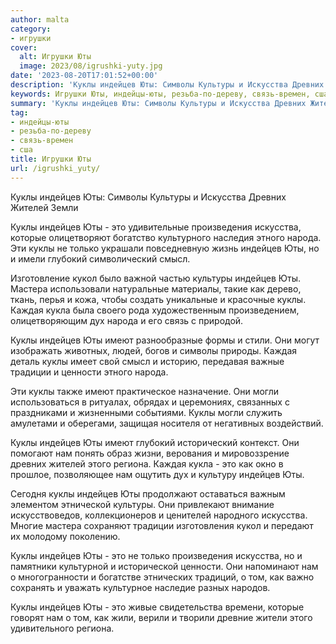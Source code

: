 ```yaml
---
author: malta
category:
- игрушки
cover:
  alt: Игрушки Юты
  image: 2023/08/igrushki-yuty.jpg
date: '2023-08-20T17:01:52+00:00'
description: 'Куклы индейцев Юты: Символы Культуры и Искусства Древних Жителей Земли Куклы индейцев Юты - это удивительные произведения искусства, которые...'
keywords: Игрушки Юты, индейцы-юты, резьба-по-дереву, связь-времен, сша, куклы, индейцев, юты, искусства, это, нам, культуры, народа, каждая, имеют, символы, древних, жителей, произведения, которые
summary: 'Куклы индейцев Юты: Символы Культуры и Искусства Древних Жителей Земли Куклы индейцев Юты - это удивительные произведения искусства, которые...'
tag:
- индейцы-юты
- резьба-по-дереву
- связь-времен
- сша
title: Игрушки Юты
url: /igrushki_yuty/
---
```


Куклы индейцев Юты: Символы Культуры и Искусства Древних Жителей Земли

Куклы индейцев Юты \- это удивительные произведения искусства, которые олицетворяют богатство культурного наследия этного народа. Эти куклы не только украшали повседневную жизнь индейцев Юты, но и имели глубокий символический смысл.

Изготовление кукол было важной частью культуры индейцев Юты. Мастера использовали натуральные материалы, такие как дерево, ткань, перья и кожа, чтобы создать уникальные и красочные куклы. Каждая кукла была своего рода художественным произведением, олицетворяющим дух народа и его связь с природой.

Куклы индейцев Юты имеют разнообразные формы и стили. Они могут изображать животных, людей, богов и символы природы. Каждая деталь куклы имеет свой смысл и историю, передавая важные традиции и ценности этного народа.

Эти куклы также имеют практическое назначение. Они могли использоваться в ритуалах, обрядах и церемониях, связанных с праздниками и жизненными событиями. Куклы могли служить амулетами и оберегами, защищая носителя от негативных воздействий.

Куклы индейцев Юты имеют глубокий исторический контекст. Они помогают нам понять образ жизни, верования и мировоззрение древних жителей этого региона. Каждая кукла \- это как окно в прошлое, позволяющее нам ощутить дух и культуру индейцев Юты.

Сегодня куклы индейцев Юты продолжают оставаться важным элементом этнической культуры. Они привлекают внимание искусствоведов, коллекционеров и ценителей народного искусства. Многие мастера сохраняют традиции изготовления кукол и передают их молодому поколению.

Куклы индейцев Юты \- это не только произведения искусства, но и памятники культурной и исторической ценности. Они напоминают нам о многогранности и богатстве этнических традиций, о том, как важно сохранять и уважать культурное наследие разных народов.

Куклы индейцев Юты \- это живые свидетельства времени, которые говорят нам о том, как жили, верили и творили древние жители этого удивительного региона.